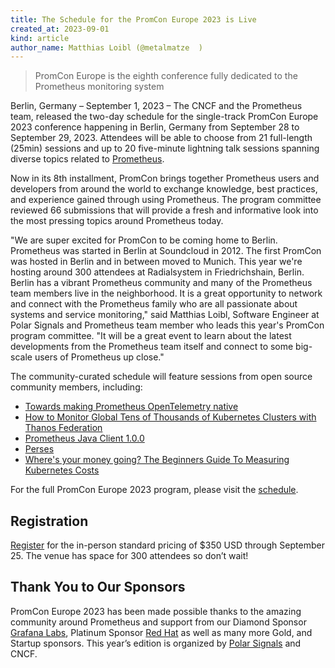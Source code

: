 ```yaml
---
title: The Schedule for the PromCon Europe 2023 is Live
created_at: 2023-09-01
kind: article
author_name: Matthias Loibl (@metalmatze  )
---
```


> PromCon Europe is the eighth conference fully dedicated to the Prometheus monitoring system

Berlin, Germany – September 1, 2023 – The CNCF and the Prometheus team, released the two-day schedule for the single-track PromCon Europe 2023 conference happening in Berlin, Germany from September 28 to September 29, 2023. Attendees will be able to choose from 21 full-length (25min) sessions and up to 20 five-minute lightning talk sessions spanning diverse topics related to [Prometheus](https://prometheus.io/).

Now in its 8th installment, PromCon brings together Prometheus users and developers from around the world to exchange knowledge, best practices, and experience gained through using Prometheus. The program committee reviewed 66 submissions that will provide a fresh and informative look into the most pressing topics around Prometheus today.

"We are super excited for PromCon to be coming home to Berlin. Prometheus was started in Berlin at Soundcloud in 2012. The first PromCon was hosted in Berlin and in between moved to Munich. This year we're hosting around 300 attendees at Radialsystem in Friedrichshain, Berlin. Berlin has a vibrant Prometheus community and many of the Prometheus team members live in the neighborhood. It is a great opportunity to network and connect with the Prometheus family who are all passionate about systems and service monitoring," said Matthias Loibl, Software Engineer at Polar Signals and Prometheus team member who leads this year's PromCon program committee. "It will be a great event to learn about the latest developments from the Prometheus team itself and connect to some big-scale users of Prometheus up close."

The community-curated schedule will feature sessions from open source community members, including:

- [Towards making Prometheus OpenTelemetry native](https://promcon.io/2023-berlin/talks/towards-making-prometheus-opentelemetry-native)
- [How to Monitor Global Tens of Thousands of Kubernetes Clusters with Thanos Federation](https://promcon.io/2023-berlin/talks/how-to-monitor-global-tens-of-thousands-of-kubernetes-clusters-with-thanos-federation)
- [Prometheus Java Client 1.0.0](https://promcon.io/2023-berlin/talks/prometheus-java-client)
- [Perses](https://promcon.io/2023-berlin/talks/perses)
- [Where's your money going? The Beginners Guide To Measuring Kubernetes Costs](https://promcon.io/2023-berlin/talks/where-your-money-going-the-beginners-guide-to-measuring-kubernetes-costs)

For the full PromCon Europe 2023 program, please visit the [schedule](https://promcon.io/2023-berlin/schedule/).

## Registration

[Register](https://promcon.io/2023-berlin/register/) for the in-person standard pricing of $350 USD through September 25. The venue has space for 300 attendees so don’t wait!

## Thank You to Our Sponsors
PromCon Europe 2023 has been made possible thanks to the amazing community around Prometheus and support from our Diamond Sponsor [Grafana Labs](https://grafana.com/), Platinum Sponsor [Red Hat](https://www.redhat.com/) as well as many more Gold, and Startup sponsors. This year’s edition is organized by [Polar Signals](https://www.polarsignals.com/) and CNCF. 
